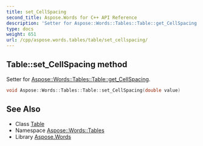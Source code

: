 ```yaml
---
title: set_CellSpacing
second_title: Aspose.Words for C++ API Reference
description: 'Setter for Aspose::Words::Tables::Table::get_CellSpacing.'
type: docs
weight: 651
url: /cpp/aspose.words.tables/table/set_cellspacing/
---
```

## Table::set_CellSpacing method


Setter for [Aspose::Words::Tables::Table::get_CellSpacing](../get_cellspacing/).

```cpp
void Aspose::Words::Tables::Table::set_CellSpacing(double value)
```

## See Also

* Class [Table](../)
* Namespace [Aspose::Words::Tables](../../)
* Library [Aspose.Words](../../../)

